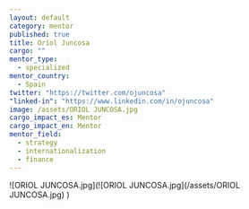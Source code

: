 ```yaml
---
layout: default
category: mentor
published: true
title: Oriol Juncosa
cargo: ""
mentor_type: 
  - specialized
mentor_country: 
  - Spain
twitter: "https://twitter.com/ojuncosa"
"linked-in": "https://www.linkedin.com/in/ojuncosa"
image: /assets/ORIOL JUNCOSA.jpg
cargo_impact_es: Mentor
cargo_impact_en: Mentor
mentor_field: 
  - strategy
  - internationalization
  - finance
---
```


![ORIOL JUNCOSA.jpg](![ORIOL JUNCOSA.jpg](/assets/ORIOL JUNCOSA.jpg)
)